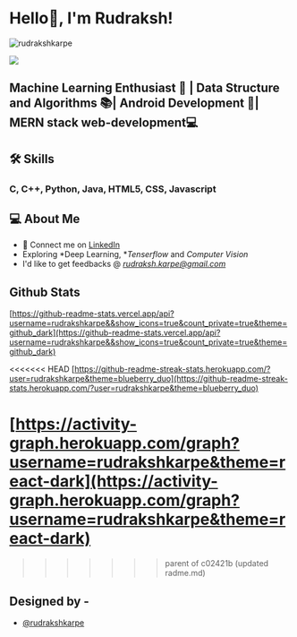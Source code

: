 # Hello👋, I'm Rudraksh!

<p align="left"> <img src="[https://komarev.com/ghpvc/?username=rudrakshkarpe](https://komarev.com/ghpvc/?username=rudrakshkarpe)" alt="rudrakshkarpe" /> </p>

<img src="[https://i.imgur.com/hLwUjJU.png](https://i.imgur.com/hLwUjJU.png)">

## Machine Learning Enthusiast 🎰 | Data Structure and Algorithms 📚| Android Development 📴| MERN stack web-development💻

## 🛠 Skills

### C, C++, Python, Java, HTML5, CSS, Javascript

## 💻 About Me

- 🤝 Connect me on [LinkedIn](https://www.linkedin.com/in/rudraksh-karpe-78b45b1a7)
- Exploring *Deep Learning, **Tenserflow* and *Computer Vision*
- I'd like to get feedbacks @ *[rudraksh.karpe@gmail.com](mailto:rudraksh.karpe@gmail.com)*

## Github Stats

[https://github-readme-stats.vercel.app/api?username=rudrakshkarpe&&show_icons=true&count_private=true&theme=github_dark](https://github-readme-stats.vercel.app/api?username=rudrakshkarpe&&show_icons=true&count_private=true&theme=github_dark)

<<<<<<< HEAD
[https://github-readme-streak-stats.herokuapp.com/?user=rudrakshkarpe&theme=blueberry_duo](https://github-readme-streak-stats.herokuapp.com/?user=rudrakshkarpe&theme=blueberry_duo)

[https://activity-graph.herokuapp.com/graph?username=rudrakshkarpe&theme=react-dark](https://activity-graph.herokuapp.com/graph?username=rudrakshkarpe&theme=react-dark)
=======
>>>>>>> parent of c02421b (updated radme.md)

## Designed by -

- [@rudrakshkarpe](https://www.github.com/rudrakshkarpe)
